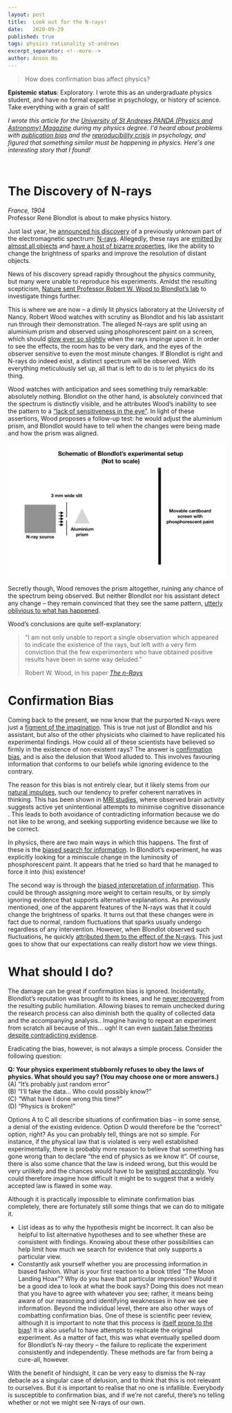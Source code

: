 ```yaml
---
layout: post
title:  Look out for the N-rays!
date:   2020-09-29
published: true
tags: physics rationality st-andrews
excerpt_separator: <!--more-->
author: Anson Ho
---
```


> How does confirmation bias affect physics? 

<!--more-->

**Epistemic status**: Exploratory. I wrote this as an undergraduate physics student, and have no formal expertise in psychology, or history of science. Take everything with a grain of salt!

*I wrote this article for the [University of St Andrews PANDA (Physics and Astronomy) Magazine](https://pandamagazine.wp.st-andrews.ac.uk/) during my physics degree. I'd heard about problems with [publication bias](https://en.wikipedia.org/wiki/Publication_bias) and the [reproducibility crisis](https://en.wikipedia.org/wiki/Replication_crisis) in psychology, and figured that something similar must be happening in physics. Here's one interesting story that I found!*

<br />

# The Discovery of N-rays
*France, 1904*  
Professor René Blondlot is about to make physics history.

Just last year, he [announced his discovery](https://archive.org/details/nrayscollectiono00blonrich/page/n29/mode/2up) of a previously unknown part of the electromagnetic spectrum: [N-rays](https://www.wired.com/2014/09/fantastically-wrong-n-rays/)​. Allegedly, these rays are [emitted by almost all objects](https://doi.org/10.1119/1.11342) and [have a host of bizarre properties](https://doi.org/10.1119/1.10643), like the ability to change the brightness of sparks and improve the resolution of distant objects​.

News of his discovery spread rapidly throughout the physics community, but many were unable to reproduce his experiments. Amidst the resulting scepticism, [Nature sent Professor Robert W. Wood to Blondlot’s lab](https://www.theguardian.com/education/2004/sep/02/research.highereducation4) to investigate things further​.

This is where we are now – a dimly lit physics laboratory at the University of Nancy. Robert Wood watches with scrutiny as Blondlot and his lab assistant run through their demonstration. The alleged N-rays are split using an aluminium prism and observed using phosphorescent paint on a screen, which should [glow ever so slightly](https://www.skeptic.com/eskeptic/10-10-13/) when the rays impinge upon it​. In order to see the effects, the room has to be very dark, and the eyes of the observer sensitive to even the most minute changes​. If Blondlot is right and N-rays do indeed exist, a distinct spectrum will be observed​. With everything meticulously set up, all that is left to do is to let physics do its thing.

Wood watches with anticipation and sees something truly remarkable: absolutely nothing. Blondlot on the other hand, is absolutely convinced that the spectrum is distinctly visible, and he attributes Wood’s inability to see the pattern to a [“lack of sensitiveness in the eye”​](https://zenodo.org/record/1429443). In light of these assertions, Wood proposes a follow-up test: he would adjust the aluminium prism, and Blondlot would have to tell when the changes were being made and how the prism was aligned​.

![Schematic of Blondlot's experiment](/images/2020/Nray1_Experiment.png)

Secretly though, Wood removes the prism altogether, ruining any chance of the spectrum being observed​. But neither Blondlot nor his assistant detect any change – they remain convinced that they see the same pattern, [utterly oblivious to what has happened​](https://doi.org/10.2307/27757473).

Wood’s conclusions are quite self-explanatory:

> “I am not only unable to report a single observation which appeared to indicate the existence of the rays, but left with a very firm conviction that the few experimenters who have obtained positive results have been in some way deluded​.”
>
> Robert W. Wood, in his paper *[The n-Rays​](https://zenodo.org/record/1429443)*

# Confirmation Bias
Coming back to the present, we now know that the purported N-rays were just a [figment of the imagination​](https://doi.org/10.1119/1.2186333). This is true not just of Blondlot and his assistant, but also of the other physicists who claimed to have replicated his experimental findings. How could all of these scientists have believed so firmly in the existence of non-existent rays? The answer is [confirmation bias](https://www.globalcognition.org/confirmation-bias-3-cures/), and is also the delusion that Wood alluded to. This involves favouring information that conforms to our beliefs while ignoring evidence to the contrary​.

The reason for this bias is not entirely clear, but it likely stems from our [natural impulses​](https://effectiviology.com/confirmation-bias/#How_the_confirmation_bias_affects_people), such our tendency to prefer coherent narratives in thinking. This has been shown in [MRI studies](https://www.simplypsychology.org/confirmation-bias.html#imp), where observed brain activity suggests active yet unintentional attempts to minimise cognitive dissonance​. This leads to both avoidance of contradicting information because we do not like to be wrong, and seeking supporting evidence because we like to be correct​.

In physics, there are two main ways in which this happens. The first of these is the [biased search for information​](https://effectiviology.com/confirmation-bias/#How_the_confirmation_bias_affects_people). In Blondlot’s experiment, he was explicitly looking for a miniscule change in the luminosity of phosphorescent paint. It appears that he tried so hard that he managed to force it into (his) existence!

The second way is through the [biased interpretation of information​](https://doi.org/10.1006/obhd.1993.1044). This could be through assigning more weight to certain results, or by simply ignoring evidence that supports alternative explanations. As previously mentioned, one of the apparent features of the N-rays was that it could change the brightness of sparks​. It turns out that these changes were in fact due to normal, random fluctuations that sparks usually undergo regardless of any intervention​​. However, when Blondlot observed such fluctuations, he quickly [attributed them to the effect of the N-rays​](https://doi.org/10.2307/27757473). This just goes to show that our expectations can really distort how we view things.

# What should I do?
The damage can be great if confirmation bias is ignored. Incidentally, Blondlot’s reputation was brought to its knees, and he [never recovered](https://www.wired.com/2014/09/fantastically-wrong-n-rays/) from the resulting public humiliation​. Allowing biases to remain unchecked during the research process can also diminish both the quality of collected data and the accompanying analysis.. Imagine having to repeat an experiment from scratch all because of this… ugh! It can even [sustain false theories despite contradicting evidence​](https://nautil.us/issue/24/error/the-trouble-with-scientists).

Eradicating the bias, however, is not always a simple process. Consider the following question:

**Q: Your physics experiment stubbornly refuses to obey the laws of physics. What should you say? (You may choose one or more answers.)**  
(A) “It’s probably just random error”  
(B) “I’ll fake the data… Who could possibly know?”  
(C) “What have I done wrong this time?”  
(D) “Physics is broken!”  

Options A to C all describe situations of confirmation bias – in some sense, a denial of the existing evidence. Option D would therefore be the “correct” option, right? As you can probably tell, things are not so simple. For instance, if the physical law that is violated is very well established experimentally, there is probably more reason to believe that something has gone wrong than to declare “the end of physics as we know it”. Of course, there is also some chance that the law is indeed wrong, but this would be very unlikely and the chances would have to be [weighed accordingly​](https://doi.org/10.1037/h0076157). You could therefore imagine how difficult it might be to suggest that a widely accepted law is flawed in some way.

Although it is practically impossible to eliminate confirmation bias completely​, there are fortunately still some things that we can do to mitigate it.
- List ideas as to why the hypothesis might be incorrect​. It can also be helpful to list alternative hypotheses and to see whether these are consistent with findings. Knowing about these other possibilities can help limit how much we search for evidence that only supports a particular view.
- Constantly ask yourself whether you are processing information in biased fashion​. What is your first reaction to a book titled “The Moon Landing Hoax”? Why do you have that particular impression? Would it be a good idea to look at what the book says? Doing this does not mean that you have to agree with whatever you see; rather, it means being aware of our reasoning and identifying weaknesses in how we see information.
Beyond the individual level, there are also other ways of combatting confirmation bias. One of these is scientific peer review, although it is important to note that this process is [itself prone to the bias​](https://doi.org/10.1007/bf01173636)! It is also useful to have attempts to replicate the original experiment. As a matter of fact, this was what eventually spelled doom for Blondlot’s N-ray theory – the failure to replicate the experiment consistently and independently​. These methods are far from being a cure-all, however​.

With the benefit of hindsight, it can be very easy to dismiss the N-ray debacle as a singular case of delusion, and to think that this is not relevant to ourselves. But it is important to realise that no one is infallible. Everybody is susceptible to confirmation bias, and if we’re not careful, there’s no telling whether or not we might see N-rays of our own.
